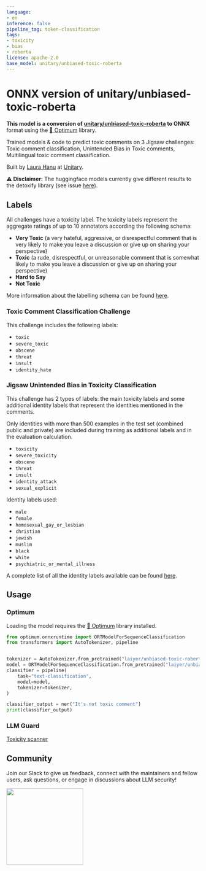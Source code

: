 ```yaml
---
language:
- en
inference: false
pipeline_tag: token-classification
tags:
- toxicity
- bias
- roberta
license: apache-2.0
base_model: unitary/unbiased-toxic-roberta
---
```


# ONNX version of unitary/unbiased-toxic-roberta

**This model is a conversion of [unitary/unbiased-toxic-roberta](https://huggingface.co/unitary/unbiased-toxic-roberta) to ONNX** format using the [🤗 Optimum](https://huggingface.co/docs/optimum/index) library.

Trained models & code to predict toxic comments on 3 Jigsaw challenges: Toxic comment classification, Unintended Bias in Toxic comments, Multilingual toxic comment classification.

Built by [Laura Hanu](https://laurahanu.github.io/) at [Unitary](https://www.unitary.ai/). 

**⚠️ Disclaimer:**
The huggingface models currently give different results to the detoxify library (see issue [here](https://github.com/unitaryai/detoxify/issues/15)). 

## Labels
All challenges have a toxicity label. The toxicity labels represent the aggregate ratings of up to 10 annotators according the following schema:
- **Very Toxic** (a very hateful, aggressive, or disrespectful comment that is very likely to make you leave a discussion or give up on sharing your perspective)
- **Toxic** (a rude, disrespectful, or unreasonable comment that is somewhat likely to make you leave a discussion or give up on sharing your perspective)
- **Hard to Say**
- **Not Toxic**

More information about the labelling schema can be found [here](https://www.kaggle.com/c/jigsaw-unintended-bias-in-toxicity-classification/data).

### Toxic Comment Classification Challenge
This challenge includes the following labels:

- `toxic`
- `severe_toxic`
- `obscene`
- `threat`
- `insult`
- `identity_hate`

### Jigsaw Unintended Bias in Toxicity Classification
This challenge has 2 types of labels: the main toxicity labels and some additional identity labels that represent the identities mentioned in the comments. 

Only identities with more than 500 examples in the test set (combined public and private) are included during training as additional labels and in the evaluation calculation.

- `toxicity`
- `severe_toxicity`
- `obscene`
- `threat`
- `insult`
- `identity_attack`
- `sexual_explicit`

Identity labels used:
- `male`
- `female`
- `homosexual_gay_or_lesbian`
- `christian`
- `jewish`
- `muslim`
- `black`
- `white`
- `psychiatric_or_mental_illness`

A complete list of all the identity labels available can be found [here](https://www.kaggle.com/c/jigsaw-unintended-bias-in-toxicity-classification/data).

## Usage

### Optimum

Loading the model requires the [🤗 Optimum](https://huggingface.co/docs/optimum/index) library installed.

```python
from optimum.onnxruntime import ORTModelForSequenceClassification
from transformers import AutoTokenizer, pipeline


tokenizer = AutoTokenizer.from_pretrained("laiyer/unbiased-toxic-roberta-onnx")
model = ORTModelForSequenceClassification.from_pretrained("laiyer/unbiased-toxic-roberta-onnx")
classifier = pipeline(
    task="text-classification",
    model=model,
    tokenizer=tokenizer,
)

classifier_output = ner("It's not toxic comment")
print(classifier_output)
```

### LLM Guard

[Toxicity scanner](https://llm-guard.com/input_scanners/toxicity/)

## Community

Join our Slack to give us feedback, connect with the maintainers and fellow users, ask questions, 
or engage in discussions about LLM security!

<a href="https://join.slack.com/t/laiyerai/shared_invite/zt-28jv3ci39-sVxXrLs3rQdaN3mIl9IT~w"><img src="https://github.com/laiyer-ai/llm-guard/blob/main/docs/assets/join-our-slack-community.png?raw=true" width="200"></a>